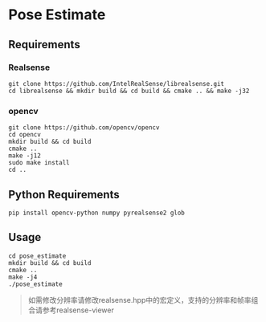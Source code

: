 # Pose Estimate

## Requirements

### Realsense

```shell
git clone https://github.com/IntelRealSense/librealsense.git
cd librealsense && mkdir build && cd build && cmake .. && make -j32
```

### opencv 

```shell
git clone https://github.com/opencv/opencv
cd opencv
mkdir build && cd build
cmake ..
make -j12
sudo make install
cd ..
```

## Python Requirements

```shell
pip install opencv-python numpy pyrealsense2 glob
```

## Usage
```shell
cd pose_estimate
mkdir build && cd build
cmake ..
make -j4
./pose_estimate
```
> 如需修改分辨率请修改realsense.hpp中的宏定义，支持的分辨率和帧率组合请参考realsense-viewer